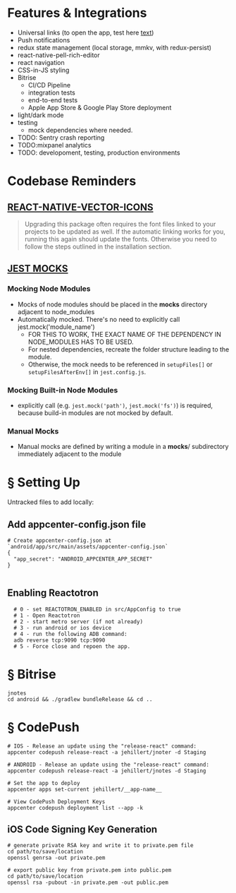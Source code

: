 # Features & Integrations
- Universal links (to open the app, test here [text](https://))
- Push notifications
- redux state management (local storage, mmkv, with redux-persist)
- react-native-pell-rich-editor
- react navigation
- CSS-in-JS styling
- Bitrise
  - CI/CD Pipeline
  - integration tests
  - end-to-end tests
  - Apple App Store & Google Play Store deployment
- light/dark mode
- testing
  - mock dependencies where needed.
- TODO: Sentry crash reporting
- TODO:mixpanel analytics
- TODO: developoment, testing, production environments

# Codebase Reminders

## [REACT-NATIVE-VECTOR-ICONS](https://github.com/oblador/react-native-vector-icons#upgrading)
> Upgrading this package often requires the font files linked to your projects to be updated as well. If the automatic linking works for you, running this again should update the fonts. Otherwise you need to follow the steps outlined in the installation section.

## [JEST MOCKS](https://jestjs.io/docs/manual-mocks)

### Mocking Node Modules
- Mocks of node modules should be placed in the __mocks__ directory adjacent to node_modules
- Automatically mocked. There's no need to explicitly call jest.mock('module_name')
  - FOR THIS TO WORK, THE EXACT NAME OF THE DEPENDENCY IN NODE_MODULES HAS TO BE USED.
  - For nested dependencies, recreate the folder structure leading to the module.
  - Otherwise, the mock needs to be referenced in `setupFiles[]` or `setupFilesAfterEnv[]` in `jest.config.js`.

### Mocking Built-in Node Modules
- explicitly call (e.g. `jest.mock('path')`, `jest.mock('fs')`) is required, because build-in modules are not mocked by default.

###  Manual Mocks
- Manual mocks are defined by writing a module in a __mocks__/ subdirectory immediately adjacent to the module

# § Setting Up
Untracked files to add locally:

## Add appcenter-config.json file
```shell
# Create appcenter-config.json at `android/app/src/main/assets/appcenter-config.json`
{
  "app_secret": "ANDROID_APPCENTER_APP_SECRET"
}


```

## Enabling Reactotron
```shell
  # 0 - set REACTOTRON_ENABLED in src/AppConfig to true
  # 1 - Open Reactotron
  # 2 - start metro server (if not already)
  # 3 - run android or ios device
  # 4 - run the following ADB command:
  adb reverse tcp:9090 tcp:9090
  # 5 - Force close and repoen the app.
```

# § Bitrise
```shell
jnotes
cd android && ./gradlew bundleRelease && cd ..
```

# § CodePush

```shell
# IOS - Release an update using the "release-react" command:
appcenter codepush release-react -a jehillert/jnoter -d Staging

```
```shell
# ANDROID - Release an update using the "release-react" command:
appcenter codepush release-react -a jehillert/jnotes -d Staging
```
```shell
# Set the app to deploy
appcenter apps set-current jehillert/__app-name__
```

```shell
# View CodePush Deployment Keys
appcenter codepush deployment list --app -k
```

## iOS Code Signing Key Generation
```shell
# generate private RSA key and write it to private.pem file
cd path/to/save/location
openssl genrsa -out private.pem
```

```shell
# export public key from private.pem into public.pem
cd path/to/save/location
openssl rsa -pubout -in private.pem -out public.pem
```

